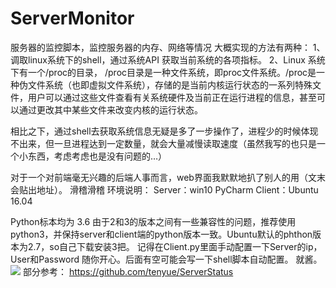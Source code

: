 # ServerMonitor
服务器的监控脚本，监控服务器的内存、网络等情况
大概实现的方法有两种：
1、	调取linux系统下的shell，通过系统API 获取当前系统的各项指标。
2、Linux 系统下有一个/proc的目录， /proc目录是一种文件系统，即proc文件系统。/proc是一种伪文件系统（也即虚拟文件系统），存储的是当前内核运行状态的一系列特殊文件，用户可以通过这些文件查看有关系统硬件及当前正在运行进程的信息，甚至可以通过更改其中某些文件来改变内核的运行状态。

相比之下，通过shell去获取系统信息无疑是多了一步操作了，进程少的时候体现不出来，但一旦进程达到一定数量，就会大量减慢读取速度（虽然我写的也只是一个小东西，考虑考虑也是没有问题的…）

对于一个对前端毫无兴趣的后端人事而言，web界面我默默地扒了别人的用（文末会贴出地址）。
滑稽滑稽
环境说明：
Server：win10 PyCharm
Client：Ubuntu 16.04

Python标本均为 3.6
由于2和3的版本之间有一些兼容性的问题，推荐使用python3，并保持server和client端的python版本一致。Ubuntu默认的phthon版本为2.7，so自己下载安装3把。
记得在Client.py里面手动配置一下Server的ip，User和Password 随你开心。后面有空可能会写一下shell脚本自动配置。
就酱。
![](http://photo.weibo.com/2514330627/photos/detail/photo_id/4202310409556532/album_id/4117559334040020)
部分参考：
https://github.com/tenyue/ServerStatus

